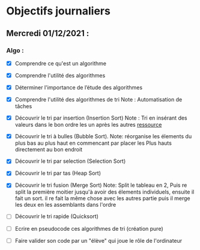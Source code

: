 # Objectifs journaliers

## Mercredi 01/12/2021 :

### Algo : 

* [X] Comprendre ce qu'est un algorithme
* [X] Comprendre l'utilité des algorithmes
* [X] Déterminer l'importance de l’étude des algorithmes
* [X] Comprendre l'utilité des algorithmes de tri 
Note : Automatisation de tâches
* [X] Découvrir le tri par insertion (Insertion Sort)
Note : Tri en insérant des valeurs dans le bon ordre les un après les autres [ressource](https://fr.wikipedia.org/wiki/Tri_par_insertion#Exemple)
* [X] Découvrir le tri à bulles (Bubble Sort). Note: réorganise les élements du plus bas au plus haut
en commencant par placer les Plus hauts directement au bon endroit
* [X] Découvrir le tri par selection (Selection Sort)
* [X] Découvrir le tri par tas (Heap Sort)
* [X] Découvrir le tri fusion (Merge Sort) 
Note: Split le tableau en 2, Puis re split la première moitier jusqu'à avoir des élements individuels, ensuite il fait un sort. il re fait la même chose avec les autres partie puis il merge les deux en les assemblants dans l'ordre

* [ ] Découvrir le tri rapide (Quicksort)

* [ ] Ecrire en pseudocode ces algorithmes de tri (création pure)
* [ ] Faire valider son code par un "élève" qui joue le rôle de l'ordinateur